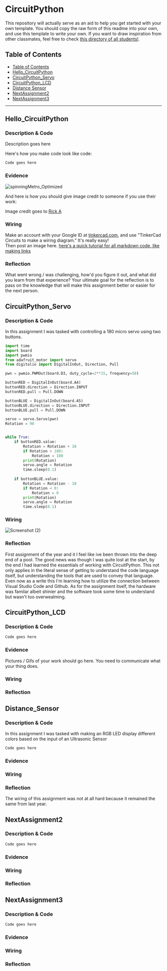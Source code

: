 # CircuitPython
This repository will actually serve as an aid to help you get started with your own template.  You should copy the raw form of this readme into your own, and use this template to write your own.  If you want to draw inspiration from other classmates, feel free to check [this directory of all students!](https://github.com/chssigma/Class_Accounts).
## Table of Contents
* [Table of Contents](#TableOfContents)
* [Hello_CircuitPython](#Hello_CircuitPython)
* [CircuitPython_Servo](#CircuitPython_Servo)
* [CircuitPython_LCD](#CircuitPython_LCD)
* [Distance Sensor](#Distance_Sensor)
* [NextAssignment2](#NextAssignment2)
* [NextAssignment3](#NextAssignment3)
---

## Hello_CircuitPython

### Description & Code
Description goes here

Here's how you make code look like code:

```python
Code goes here

```


### Evidence


![spinningMetro_Optimized](https://user-images.githubusercontent.com/54641488/192549584-18285130-2e3b-4631-8005-0792c2942f73.gif)


And here is how you should give image credit to someone if you use their work:

Image credit goes to [Rick A](https://www.youtube.com/watch?v=dQw4w9WgXcQ&scrlybrkr=8931d0bc)



### Wiring
Make an account with your Google ID at [tinkercad.com](https://www.tinkercad.com/learn/circuits), and use "TinkerCad Circuits to make a wiring diagram."  It's really easy!  
Then post an image here.   [here's a quick tutorial for all markdown code, like making links](https://guides.github.com/features/mastering-markdown/)

### Reflection
What went wrong / was challenging, how'd you figure it out, and what did you learn from that experience?  Your ultimate goal for the reflection is to pass on the knowledge that will make this assignment better or easier for the next person.




## CircuitPython_Servo
### Description & Code
In this assignment I was tasked with controlling a 180 micro servo using two buttons.


```python
import time
import board
import pwmio
from adafruit_motor import servo
from digitalio import DigitalInOut, Direction, Pull

pwn = pwmio.PWMOut(board.D3, duty_cycle=2**15, frequency=50)

buttonRED = DigitalInOut(board.A4)
buttonRED.direction = Direction.INPUT
buttonRED.pull = Pull.DOWN

buttonBLUE = DigitalInOut(board.A5)
buttonBLUE.direction = Direction.INPUT
buttonBLUE.pull = Pull.DOWN

servo = servo.Servo(pwn)
Rotation = 90


while True:
    if buttonRED.value:
        Rotation = Rotation + 10
        if Rotation > 180:
            Rotation = 180
        print(Rotation)
        servo.angle = Rotation
        time.sleep(0.1)
    
    if buttonBLUE.value:
        Rotation = Rotation - 10
        if Rotation < 0:
            Rotation = 0
        print(Rotation)
        servo.angle = Rotation
        time.sleep(0.1)

```
### Wiring

![Screenshot (2)](https://github.com/jmoran40/engr3/assets/143545030/aefc10dc-8f32-460f-9e4a-cdde9f1cb324)


### Reflection
First assignment of the year and it I feel like ive been thrown into the deep end of a pool. The good news was though I was quite lost at the start, by the end I had learned the essentials of working with CircuitPython. This not only applies in the literal sense of getting to understand the code language itself, but understanding the tools that are used to convey that language. Even now as a write this I'm learning how to utilize the connection between Visual Studio Code and Github. As for the assignment itself, the hardware was familar albeit shinier and the software took some time to understand but wasn't too overwealming.


## CircuitPython_LCD

### Description & Code

```python
Code goes here

```

### Evidence

Pictures / Gifs of your work should go here.  You need to communicate what your thing does.

### Wiring

### Reflection





## Distance_Sensor

### Description & Code
In this assignment I was tasked with making an RGB LED display different colors based on the input of an Ultrasonic Sensor
```python
Code goes here

```

### Evidence

### Wiring

### Reflection
The wiring of this assignment was not at all hard because it remained the same from last year.




## NextAssignment2

### Description & Code

```python
Code goes here

```

### Evidence

### Wiring

### Reflection





## NextAssignment3

### Description & Code

```python
Code goes here

```

### Evidence

### Wiring

### Reflection

